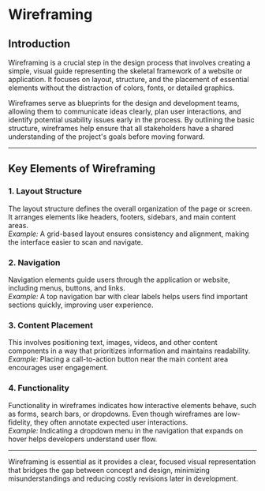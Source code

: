 # Wireframing

## Introduction

Wireframing is a crucial step in the design process that involves creating a simple, visual guide representing the skeletal framework of a website or application. It focuses on layout, structure, and the placement of essential elements without the distraction of colors, fonts, or detailed graphics.

Wireframes serve as blueprints for the design and development teams, allowing them to communicate ideas clearly, plan user interactions, and identify potential usability issues early in the process. By outlining the basic structure, wireframes help ensure that all stakeholders have a shared understanding of the project's goals before moving forward.

---

## Key Elements of Wireframing

### 1. Layout Structure  
The layout structure defines the overall organization of the page or screen. It arranges elements like headers, footers, sidebars, and main content areas.  
*Example:* A grid-based layout ensures consistency and alignment, making the interface easier to scan and navigate.

### 2. Navigation  
Navigation elements guide users through the application or website, including menus, buttons, and links.  
*Example:* A top navigation bar with clear labels helps users find important sections quickly, improving user experience.

### 3. Content Placement  
This involves positioning text, images, videos, and other content components in a way that prioritizes information and maintains readability.  
*Example:* Placing a call-to-action button near the main content area encourages user engagement.

### 4. Functionality  
Functionality in wireframes indicates how interactive elements behave, such as forms, search bars, or dropdowns. Even though wireframes are low-fidelity, they often annotate expected user interactions.  
*Example:* Indicating a dropdown menu in the navigation that expands on hover helps developers understand user flow.

---

Wireframing is essential as it provides a clear, focused visual representation that bridges the gap between concept and design, minimizing misunderstandings and reducing costly revisions later in development.

